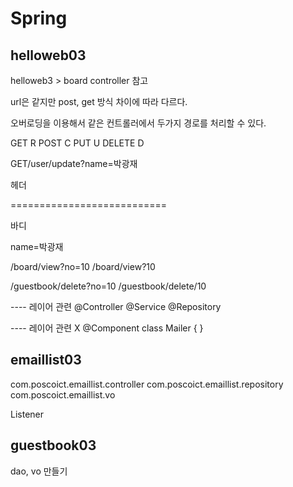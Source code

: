 # Spring

## helloweb03

helloweb3 > board controller 참고

url은 같지만 post, get 방식 차이에 따라 다르다.

오버로딩을 이용해서 같은 컨트롤러에서 두가지 경로를 처리할 수 있다.

GET		R
POST	C
PUT		U
DELETE	D

GET/user/update?name=박광재

헤더

===========================

바디

name=박광재

/board/view?no=10
/board/view?10

/guestbook/delete?no=10
/guestbook/delete/10

---- 레이어 관련
@Controller
@Service
@Repository

---- 레이어 관련 X
@Component
class Mailer {
}

## emaillist03

com.poscoict.emaillist.controller
com.poscoict.emaillist.repository
com.poscoict.emaillist.vo

Listener

## guestbook03
dao, vo 만들기